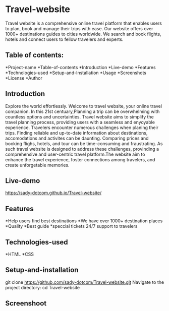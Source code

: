# Travel-website
Travel website is a comprehensive online travel platform that enables users to plan, book and manage their trips with ease. Our website offers over 1000+ destinations guides to cities worldwide. We search and book flights, hotels and connect users to fellow travelers and experts.
## Table of contents:
*Project-name
*Table-of-contents
*Introduction
*Live-demo
*Features
*Technologies-used
*Setup-and-Installation
*Usage
*Screenshots
*License
*Author
## Introduction
Explore the world effortlessly. Welcome to travel website, your online travel companion. In this 21st centuary,Planning a trip can be overwhelming with countless options and uncertainties. Travel website aims to simplify the travel planning process, providing users with a seamless and enyoyable experience. Travelers encounter numerous challenges when planing their trips. Finding reliable and up-to-date information about destinations, accomodations and activites can be daunting. Comparing prices and booking flighs, hotels, and tour can be time-consuming and fraustrating. As such travel website is designed to address these challenges, provinding a comprehensive and user-centric travel platform.The website aim to enhance the travel experience, foster connections among travelers, and create unforgetable memories.
## Live-demo
https://sady-dotcom.github.io/Travel-website/
## Features
*Help users find best destinations
*We have over 1000+ destination places
*Quality
*Best guide
*speccial tickets
24/7 support to travelers
## Technologies-used
*HTML
*CSS
## Setup-and-installation
git clone https://github.com/sady-dotcom/Travel-website.git
Navigate to the project directory:
cd Travel-website
## Screenshoot
